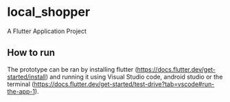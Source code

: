 # local_shopper

A Flutter Application Project

## How to run

The prototype can be ran by installing flutter (https://docs.flutter.dev/get-started/install) and running it using Visual Studio code, android studio or the terminal (https://docs.flutter.dev/get-started/test-drive?tab=vscode#run-the-app-1).

